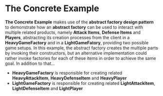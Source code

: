 # The Concrete Example

**The Concrete Example** makes use of the **abstract factory design pattern** to demonstrate how an **abstract factory**
can be used to interact with multiple related products, namely **Attack Items**, **Defense Items** and **Players**,
abstracting its creation processes from the client in a **HeavyGameFactory** and in a **LightGameFatory**, providing two
possible game setups. In this example, the abstract factory creates the multiple parts by invoking their constructors,
but an alternative implementation could rather invoke factories for each of these items in order to achieve the same
goal. In addition to that...

- **HeavyGameFactory** is responsible for creating related **HeavyAttackItem**, **HeavyDefenseItem** and **HeavyPlayer**
- **LightGameFactory** is responsible for creating related **LightAttackItem**, **LightDefenseItem** and **LightPlayer**
